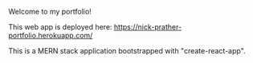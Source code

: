 Welcome to my portfolio!

This web app is deployed here: https://nick-prather-portfolio.herokuapp.com/

This is a MERN stack application bootstrapped with "create-react-app".
